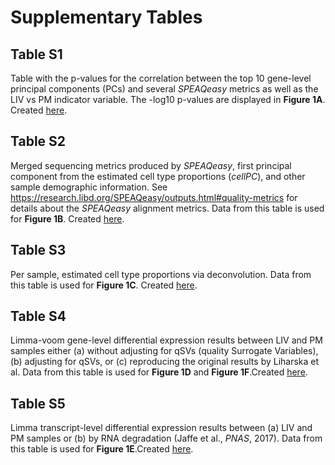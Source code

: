Supplementary Tables
====================

## Table S1

Table with the p-values for the correlation between the top 10 gene-level principal components (PCs) and several _SPEAQeasy_ metrics as well as the LIV vs PM indicator variable. The -log10 p-values are displayed in **Figure 1A**. Created [here](https://github.com/LieberInstitute/living_brain_reanalysis/blob/dbe7d06ff7bc148eb29a9fac11f5839d5a1a31ce/code/03_check_QC/01_qc_plots.R#L98).

## Table S2

Merged sequencing metrics produced by _SPEAQeasy_, first principal component from the estimated cell type proportions (_cellPC_), and other sample demographic information. See <https://research.libd.org/SPEAQeasy/outputs.html#quality-metrics> for details about the _SPEAQeasy_ alignment metrics. Data from this table is used for **Figure 1B**. Created [here](https://github.com/LieberInstitute/living_brain_reanalysis/blob/dbe7d06ff7bc148eb29a9fac11f5839d5a1a31ce/code/06_check_gene_exprs/01_check_gene_exprs.R#L45).

## Table S3

Per sample, estimated cell type proportions via deconvolution. Data from this table is used for **Figure 1C**. Created [here](https://github.com/LieberInstitute/living_brain_reanalysis/blob/c856e4712d469630cd5618d136f17477dd0275ae/code/04_deconvolution/01_deconvolution_burkeModel.R#L49).


## Table S4

Limma-voom gene-level differential expression results between LIV and PM samples either (a) without adjusting for qSVs (quality Surrogate Variables), (b) adjusting for qSVs, or (c) reproducing the original results by Liharska et al. Data from this table is used for **Figure 1D** and **Figure 1F**.Created [here](https://github.com/LieberInstitute/living_brain_reanalysis/blob/dbe7d06ff7bc148eb29a9fac11f5839d5a1a31ce/code/06_check_gene_exprs/01_check_gene_exprs.R#L233).

## Table S5

Limma transcript-level differential expression results between (a) LIV and PM samples or (b) by RNA degradation (Jaffe et al., _PNAS_, 2017). Data from this table is used for **Figure 1E**.Created [here](https://github.com/LieberInstitute/living_brain_reanalysis/blob/3a11b296b70b6b8a81911d9e5800cc5f9f6b889f/code/05_check_degradation/02_check_deg_matrix.R#L568).

